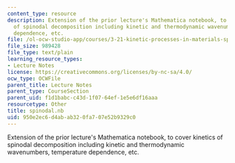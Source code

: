 ```yaml
---
content_type: resource
description: Extension of the prior lecture's Mathematica notebook, to cover kinetics
  of spinodal decomposition including kinetic and thermodynamic wavenumbers, temperature
  dependence, etc.
file: /ol-ocw-studio-app/courses/3-21-kinetic-processes-in-materials-spring-2006/950e2ec6d4abab320fa707e52b9329c0_spinodal.nb
file_size: 989428
file_type: text/plain
learning_resource_types:
- Lecture Notes
license: https://creativecommons.org/licenses/by-nc-sa/4.0/
ocw_type: OCWFile
parent_title: Lecture Notes
parent_type: CourseSection
parent_uid: f1d1babc-c43d-1f07-64ef-1e5e6df16aaa
resourcetype: Other
title: spinodal.nb
uid: 950e2ec6-d4ab-ab32-0fa7-07e52b9329c0
---
```

Extension of the prior lecture's Mathematica notebook, to cover kinetics of spinodal decomposition including kinetic and thermodynamic wavenumbers, temperature dependence, etc.